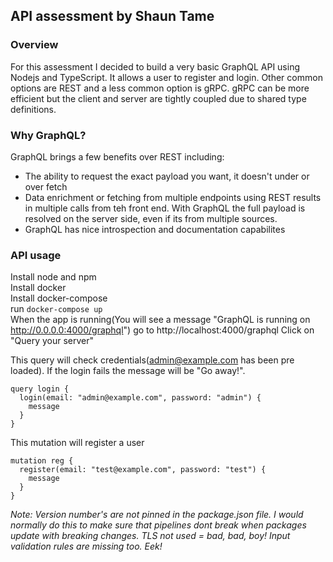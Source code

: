 ## API assessment by Shaun Tame

### Overview

For this assessment I decided to build a very basic GraphQL API using Nodejs and TypeScript. 
It allows a user to register and login. Other common options are REST and a less common option is gRPC. gRPC can be more efficient but the client and server are tightly coupled due to shared type definitions.   

### Why GraphQL?

GraphQL brings a few benefits over REST including:
- The ability to request the exact payload you want, it doesn't under or over fetch
- Data enrichment or fetching from multiple endpoints using REST results in multiple calls from teh front end. With GraphQL the full payload is resolved on the server side, even if its from multiple sources.
- GraphQL has nice introspection and documentation capabilites

### API usage
Install node and npm<br/>
Install docker<br/>
Install docker-compose<br/>
run ```docker-compose up```<br/>
When the app is running(You will see a message "GraphQL is running on http://0.0.0.0:4000/graphql") go to http://localhost:4000/graphql
Click on "Query your server"

This query will check credentials(admin@example.com has been pre loaded). If the login fails the message will be "Go away!".
```
query login {
  login(email: "admin@example.com", password: "admin") {
    message
  }
}
```

This mutation will register a user
```
mutation reg {
  register(email: "test@example.com", password: "test") {
    message
  }
}
```

*Note: 
Version number's are not pinned in the package.json file. I would normally do this to make sure that pipelines dont break when packages update with breaking changes.
TLS not used = bad, bad, boy!
Input validation rules are missing too. Eek!*
